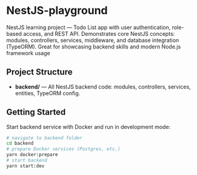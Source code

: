 # NestJS-playground
NestJS learning project — Todo List app with user authentication, role-based access, and REST API. Demonstrates core NestJS concepts: modules, controllers, services, middleware, and database integration (TypeORM). Great for showcasing backend skills and modern Node.js framework usage


## Project Structure

- **backend/** — All NestJS backend code: modules, controllers, services, entities, TypeORM config.


## Getting Started

Start backend service with Docker and run in development mode:

```bash
# navigate to backend folder
cd backend
# prepare Docker services (Postgres, etc.)
yarn docker:prepare
# start backend
yarn start:dev

